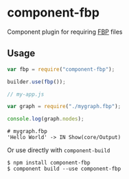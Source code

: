 component-fbp
==============

Component plugin for requiring [FBP](http://noflojs.org/documentation/fbp/) files

Usage
-----

```js
var fbp = require("component-fbp");

builder.use(fbp());

```

```js
// my-app.js

var graph = require("./mygraph.fbp");

console.log(graph.nodes);
```

```
# mygraph.fbp
'Hello World' -> IN Show(core/Output)
```

Or use directly with `component-build`

```
$ npm install component-fbp
$ component build --use component-fbp
```
